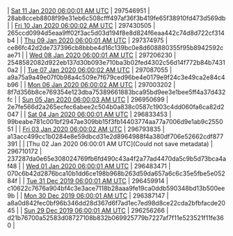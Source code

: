 | [Sat 11 Jan 2020 06:00:01 AM UTC](https://transfer.sh/11xJmT/dashninja-dbdump-20200111070001.tar.bz2) | 297546951 | 28ab8cceb8808f99e31eb6c508cfff497af36f3b419fe65f38910fd473d569db | 
| [Fri 10 Jan 2020 06:00:02 AM UTC](https://transfer.sh/cxSao/dashninja-dbdump-20200110070002.tar.bz2) | 297430505 | 265ccd0994d5eaa9ff02f3ac5d03d194f8e8d824f6eaa442c74d8d722cf314b4 | 
| [Thu 09 Jan 2020 06:00:01 AM UTC](https://transfer.sh/oxmBD/dashninja-dbdump-20200109070001.tar.bz2) | 297374975 | ce86fc42d2de737396cb8bbbe4d16c139bc0e8d608880355f95b8942592cae71 | 
| [Wed 08 Jan 2020 06:00:01 AM UTC]() | 297206230 | 2548582082d922eb137d30b093e710ba3b02fed4302c56d14f772b84b74310a2 | 
| [Tue 07 Jan 2020 06:00:02 AM UTC](https://transfer.sh/2N22Q/dashninja-dbdump-20200107070002.tar.bz2) | 297087055 | a9a75a9a49e07f0b98a4c509e7f679ced96be4e0179e9f24c3e49ca2e84c4b96 | 
| [Mon 06 Jan 2020 06:00:02 AM UTC](https://transfer.sh/yPn3i/dashninja-dbdump-20200106070002.tar.bz2) | 297003202 | 8f7d356b8ce769354e123dba75389661883bca95bd9ee3e1bee5ff4a37d432fc | 
| [Sun 05 Jan 2020 06:00:03 AM UTC](https://transfer.sh/ufBo3/dashninja-dbdump-20200105070003.tar.bz2) | 296950699 | 2e7fe566d2a265ecfec6abee2c504b0a838c0587c1903c4dd060fa6ca82d2047 | 
| [Sat 04 Jan 2020 06:00:01 AM UTC]() | 296833453 | 99beabe781c001bf2947ae309bb15f3fb14403774aa77a7006d9e1ab9c255051 | 
| [Fri 03 Jan 2020 06:00:02 AM UTC](https://transfer.sh/15IlPV/dashninja-dbdump-20200103070002.tar.bz2) | 296793835 | a13acc499cc1b0284e8e59dbcd31e2d8964988f4a380df706e52662cdf877391 | 
| [Thu 02 Jan 2020 06:00:01 AM UTC](Could not save metadata) | 296710172 | 237287da0e65e308024769fb6fd490c43a4f2a77ad4470da5c9b5d73bca4af48 | 
| [Wed 01 Jan 2020 06:00:01 AM UTC](https://transfer.sh/vMJ7i/dashninja-dbdump-20200101070001.tar.bz2) | 296483471 | 070c6b42d2876bca10b1dd6ce198b968b263d59da657a6c6c35e5fbe5e05284f | 
| [Tue 31 Dec 2019 06:00:01 AM UTC](https://transfer.sh/smekT/dashninja-dbdump-20191231070001.tar.bz2) | 296459914 | c10622c7676a904bf4c3e3ace7118b28aaa9fe19ca0ddb590348bd13b500ee9b | 
| [Mon 30 Dec 2019 06:00:01 AM UTC](https://transfer.sh/JzEYD/dashninja-dbdump-20191230070001.tar.bz2) | 296387147 | a8a0d842fec0bf96b346dd28d367d6f7ad1ec7ed98d8ce22cda2bfbfacde2045 | 
| [Sun 29 Dec 2019 06:00:01 AM UTC](https://transfer.sh/lWCzd/dashninja-dbdump-20191229070001.tar.bz2) | 296256266 | d21b76700a52583d08727108b832b069925779b7227af7f11e523521f11fe360 | 
